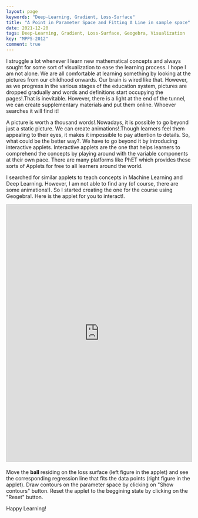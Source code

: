 ```yaml
---
layout: page
keywords: "Deep-Learning, Gradient, Loss-Surface"
title: "A Point in Parameter Space and Fitting A Line in sample space"
date: 2021-12-20
tags: Deep-Learning, Gradient, Loss-Surface, Geogebra, Visualization
key: "MPPS-2012"
comment: true
---
```


<p> I struggle a lot whenever I learn new mathematical concepts and always sought for some sort of visualization to ease the learning process.
I hope I am not alone. We are all comfortable at learning something by looking at the pictures from our childhood onwards.
Our brain is wired like that. However, as we progress in the various stages of the education system, pictures are dropped gradually 
and words and definitions start occupying the pages!.That is inevitable. However, there is a light at the end of the tunnel, we can create supplementary materials 
and put them online. Whoever searches it will find it! </p>

<p> A picture is worth a thousand words!.Nowadays, it is possible to go beyond just a static picture. We can create animations!.Though learners feel them appealing to 
their eyes, it makes it impossible to pay attention to details. So, what could be the better way?. We have to go beyond it by introducing interactive applets. 
Interactive applets are the one that helps learners to comprehend the concepts by playing around with the variable components at their own pace. 
There are many platforms like PhET which provides these sorts of Applets for free to all learners around the world.</p>

<p> I searched for similar applets to teach concepts in Machine Learning and Deep Learning. However, I am not able to find any (of course, there are some animations!). 
So I started creating the one for the course using Geogebra!. Here is the applet for you to interact!.</p>
<div class="extensions extensions--slide">
  <iframe src="https://www.geogebra.org/material/iframe/id/evjby7mb/width/1020/height/700/border/888888/sfsb/true/smb/false/stb/false/stbh/false/ai/false/asb/false/sri/false/rc/false/ld/false/sdz/true/ctl/false"
    width="595" height="700" frameborder="0" marginwidth="0" marginheight="0" scrolling="no"
    style="border:1px solid #CCC; border-width:1px; margin-bottom:5px; max-width: 100%;" allowfullscreen>
  </iframe>
</div>

<p> Move the <b> ball </b> residing on the loss surface (left figure in the applet) and see the corresponding regression line that fits the data points (right figure in the applet). Draw contours on the parameter space  by clicking on "Show contours" button. Reset the applet to the beggining state by clicking on the "Reset" button.

Happy Learning!
